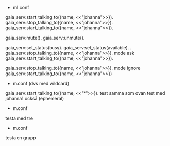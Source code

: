 * m1.conf

gaia_serv:start_talking_to({name, <<"johanna">>}).
gaia_serv:stop_talking_to({name, <<"johanna">>}).
gaia_serv:start_talking_to({name, <<"johanna">>}).

gaia_serv:mute().
gaia_serv:unmute().

gaia_serv:set_status(busy).
gaia_serv:set_status(available).
.
gaia_serv:stop_talking_to({name, <<"johanna">>}).
mode ask
gaia_serv:start_talking_to({name, <<"johanna">>}).

gaia_serv:stop_talking_to({name, <<"johanna">>}).
mode ignore
gaia_serv:start_talking_to({name, <<"johanna">>})

* m.conf (dvs med wildcard)

gaia_serv:start_talking_to({name, <<"*">>}).
test samma som ovan
test med johanna1 också (ephemeral)

* m.conf

testa med tre

* m.conf

testa en grupp
